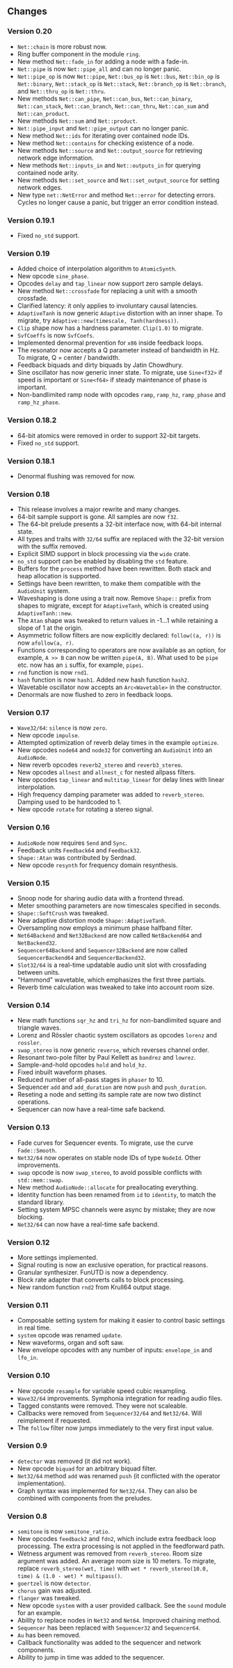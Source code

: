 ## Changes

### Version 0.20

- `Net::chain` is more robust now.
- Ring buffer component in the module `ring`.
- New method `Net::fade_in` for adding a node with a fade-in.
- `Net::pipe` is now `Net::pipe_all` and can no longer panic.
- `Net::pipe_op` is now `Net::pipe`, `Net::bus_op` is `Net::bus`, `Net::bin_op` is `Net::binary`,
  `Net::stack_op` is `Net::stack`, `Net::branch_op` is `Net::branch`, and `Net::thru_op` is `Net::thru`.
- New methods `Net::can_pipe`, `Net::can_bus`, `Net::can_binary`, `Net::can_stack`, `Net::can_branch`, `Net::can_thru`,
  `Net::can_sum` and `Net::can_product`.
- New methods `Net::sum` and `Net::product`.
- `Net::pipe_input` and `Net::pipe_output` can no longer panic.
- New method `Net::ids` for iterating over contained node IDs.
- New method `Net::contains` for checking existence of a node.
- New methods `Net::source` and `Net::output_source` for retrieving network edge information.
- New methods `Net::inputs_in` and `Net::outputs_in` for querying contained node arity.
- New methods `Net::set_source` and `Net::set_output_source` for setting network edges.
- New type `net::NetError` and method `Net::error` for detecting errors.
  Cycles no longer cause a panic, but trigger an error condition instead.

### Version 0.19.1

- Fixed `no_std` support.

### Version 0.19

- Added choice of interpolation algorithm to `AtomicSynth`.
- New opcode `sine_phase`.
- Opcodes `delay` and `tap_linear` now support zero sample delays.
- New method `Net::crossfade` for replacing a unit with a smooth crossfade.
- Clarified latency: it only applies to involuntary causal latencies.
- `AdaptiveTanh` is now generic `Adaptive` distortion with an inner shape.
  To migrate, try `Adaptive::new(timescale, Tanh(hardness))`.
- `Clip` shape now has a hardness parameter. `Clip(1.0)` to migrate.
- `SvfCoeffs` is now `SvfCoefs`.
- Implemented denormal prevention for `x86` inside feedback loops.
- The resonator now accepts a Q parameter instead of bandwidth in Hz.
  To migrate, Q = center / bandwidth.
- Feedback biquads and dirty biquads by Jatin Chowdhury.
- Sine oscillator has now generic inner state. To migrate, use
  `Sine<f32>` if speed is important or `Sine<f64>` if steady maintenance of phase is important.
- Non-bandlimited ramp node with opcodes `ramp`, `ramp_hz`, `ramp_phase` and `ramp_hz_phase`.

### Version 0.18.2

- 64-bit atomics were removed in order to support 32-bit targets.
- Fixed `no_std` support.

### Version 0.18.1

- Denormal flushing was removed for now.

### Version 0.18

- This release involves a major rewrite and many changes.
- 64-bit sample support is gone. All samples are now `f32`.
- The 64-bit prelude presents a 32-bit interface now, with 64-bit internal state.
- All types and traits with `32/64` suffix are replaced with the 32-bit version with the suffix removed.
- Explicit SIMD support in block processing via the `wide` crate.
- `no_std` support can be enabled by disabling the `std` feature.
- Buffers for the `process` method have been rewritten. Both stack and heap allocation is supported.
- Settings have been rewritten, to make them compatible with the `AudioUnit` system.
- Waveshaping is done using a trait now. Remove `Shape::` prefix from shapes to migrate,
  except for `AdaptiveTanh`, which is created using `AdaptiveTanh::new`.
- The `Atan` shape was tweaked to return values in -1...1 while retaining a slope of 1 at the origin.
- Asymmetric follow filters are now explicitly declared: `follow((a, r))` is now `afollow(a, r)`.
- Functions corresponding to operators are now available as an option, for example, `A >> B` can now be written `pipe(A, B)`.
  What used to be `pipe` etc. now has an `i` suffix, for example, `pipei`.
- `rnd` function is now `rnd1`.
- `hash` function is now `hash1`. Added new hash function `hash2`.
- Wavetable oscillator now accepts an `Arc<Wavetable>` in the constructor.
- Denormals are now flushed to zero in feedback loops.

### Version 0.17

- `Wave32/64`: `silence` is now `zero`.
- New opcode `impulse`.
- Attempted optimization of reverb delay times in the example `optimize`.
- New opcodes `node64` and `node32` for converting an `AudioUnit` into an `AudioNode`.
- New reverb opcodes `reverb2_stereo` and `reverb3_stereo`.
- New opcodes `allnest` and `allnest_c` for nested allpass filters.
- New opcodes `tap_linear` and `multitap_linear` for delay lines with linear interpolation.
- High frequency damping parameter was added to `reverb_stereo`. Damping used to be hardcoded to 1.
- New opcode `rotate` for rotating a stereo signal.

### Version 0.16

- `AudioNode` now requires `Send` and `Sync`.
- Feedback units `Feedback64` and `Feedback32`.
- `Shape::Atan` was contributed by Serdnad.
- New opcode `resynth` for frequency domain resynthesis.

### Version 0.15

- Snoop node for sharing audio data with a frontend thread.
- Meter smoothing parameters are now timescales specified in seconds.
- `Shape::SoftCrush` was tweaked.
- New adaptive distortion mode `Shape::AdaptiveTanh`.
- Oversampling now employs a minimum phase halfband filter.
- `Net64Backend` and `Net32Backend` are now called `NetBackend64` and `NetBackend32`.
- `Sequencer64Backend` and `Sequencer32Backend` are now called `SequencerBackend64` and `SequencerBackend32`.
- `Slot32/64` is a real-time updatable audio unit slot with crossfading between units.
- "Hammond" wavetable, which emphasizes the first three partials.
- Reverb time calculation was tweaked to take into account room size.

### Version 0.14

- New math functions `sqr_hz` and `tri_hz` for non-bandlimited square and triangle waves.
- Lorenz and Rössler chaotic system oscillators as opcodes `lorenz` and `rossler`.
- `swap_stereo` is now generic `reverse`, which reverses channel order.
- Resonant two-pole filter by Paul Kellett as `bandrez` and `lowrez`.
- Sample-and-hold opcodes `hold` and `hold_hz`.
- Fixed inbuilt waveform phases.
- Reduced number of all-pass stages in `phaser` to 10.
- Sequencer `add` and `add_duration` are now `push` and `push_duration`.
- Reseting a node and setting its sample rate are now two distinct operations.
- Sequencer can now have a real-time safe backend.

### Version 0.13

- Fade curves for Sequencer events. To migrate, use the curve `Fade::Smooth`.
- `Net32/64` now operates on stable node IDs of type `NodeId`. Other improvements.
- `swap` opcode is now `swap_stereo`, to avoid possible conflicts with `std::mem::swap`.
- New method `AudioNode::allocate` for preallocating everything.
- Identity function has been renamed from `id` to `identity`, to match the standard library.
- Setting system MPSC channels were async by mistake; they are now blocking.
- `Net32/64` can now have a real-time safe backend.

### Version 0.12

- More settings implemented.
- Signal routing is now an exclusive operation, for practical reasons.
- Granular synthesizer. FunUTD is now a dependency.
- Block rate adapter that converts calls to block processing.
- New random function `rnd2` from Krull64 output stage.

### Version 0.11

- Composable setting system for making it easier to control basic settings in real time.
- `system` opcode was renamed `update`.
- New waveforms, organ and soft saw.
- New envelope opcodes with any number of inputs: `envelope_in` and `lfo_in`.

### Version 0.10

- New opcode `resample` for variable speed cubic resampling.
- `Wave32/64` improvements. Symphonia integration for reading audio files.
- Tagged constants were removed. They were not scaleable.
- Callbacks were removed from `Sequencer32/64` and `Net32/64`. Will reimplement if requested.
- The `follow` filter now jumps immediately to the very first input value.

### Version 0.9

- `detector` was removed (it did not work).
- New opcode `biquad` for an arbitrary biquad filter.
- `Net32/64` method `add` was renamed `push` (it conflicted with the operator implementation).
- Graph syntax was implemented for `Net32/64`. They can also be combined with components from the preludes.

### Version 0.8

- `semitone` is now `semitone_ratio`.
- New opcodes `feedback2` and `fdn2`, which include extra feedback loop processing. The extra processing is not applied
in the feedforward path.
- Wetness argument was removed from `reverb_stereo`. Room size argument was added. An average room size is 10 meters. To migrate, replace `reverb_stereo(wet, time)` with `wet * reverb_stereo(10.0, time) & (1.0 - wet) * multipass()`.
- `goertzel` is now `detector`.
- `chorus` gain was adjusted.
- `flanger` was tweaked.
- New opcode `system` with a user provided callback. See the `sound` module for an example.
- Ability to replace nodes in `Net32` and `Net64`. Improved chaining method.
- `Sequencer` has been replaced with `Sequencer32` and `Sequencer64`.
- `Au` has been removed.
- Callback functionality was added to the sequencer and network components.
- Ability to jump in time was added to the sequencer.
